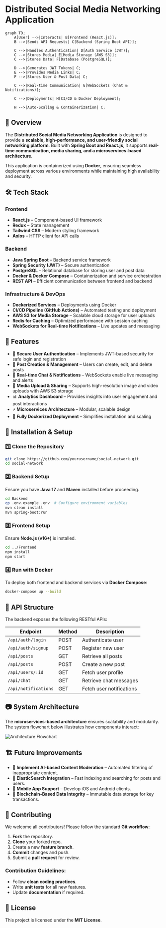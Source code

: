 # Distributed Social Media Networking Application


```mermaid
graph TD;
    A[User] -->|Interacts| B[Frontend (React.js)];
    B -->|Sends API Requests| C[Backend (Spring Boot API)];
    
    C -->|Handles Authentication| D[Auth Service (JWT)];
    C -->|Stores Media| E[Media Storage (AWS S3)];
    C -->|Stores Data| F[Database (PostgreSQL)];
    
    D -->|Generates JWT Tokens| C;
    E -->|Provides Media Links| C;
    F -->|Stores User & Post Data| C;
    
    C -->|Real-time Communication| G[WebSockets (Chat & Notifications)];
    
    C -->|Deployments| H[CI/CD & Docker Deployment];
    
    H -->|Auto-Scaling & Containerization| C;
```


## 🚀 Overview
The **Distributed Social Media Networking Application** is designed to provide a **scalable, high-performance, and user-friendly social networking platform**. Built with **Spring Boot and React.js**, it supports **real-time communication, media sharing, and a microservices-based architecture**. 

This application is containerized using **Docker**, ensuring seamless deployment across various environments while maintaining high availability and security.

## 🛠 Tech Stack
### **Frontend**
- **React.js** – Component-based UI framework
- **Redux** – State management
- **Tailwind CSS** – Modern styling framework
- **Axios** – HTTP client for API calls

### **Backend**
- **Java Spring Boot** – Backend service framework
- **Spring Security (JWT)** – Secure authentication
- **PostgreSQL** – Relational database for storing user and post data
- **Docker & Docker Compose** – Containerization and service orchestration
- **REST API** – Efficient communication between frontend and backend

### **Infrastructure & DevOps**
- **Dockerized Services** – Deployments using Docker
- **CI/CD Pipeline (GitHub Actions)** – Automated testing and deployment
- **AWS S3 for Media Storage** – Scalable cloud storage for user uploads
- **Redis for Caching** – Optimized performance with session caching
- **WebSockets for Real-time Notifications** – Live updates and messaging

## 🌟 Features
- 🔑 **Secure User Authentication** – Implements JWT-based security for safe login and registration
- 📝 **Post Creation & Management** – Users can create, edit, and delete posts
- 💬 **Real-time Chat & Notifications** – WebSockets enable live messaging and alerts
- 📸 **Media Upload & Sharing** – Supports high-resolution image and video uploads with AWS S3 storage
- 📊 **Analytics Dashboard** – Provides insights into user engagement and post interactions
- ⚡ **Microservices Architecture** – Modular, scalable design
- 🐳 **Fully Dockerized Deployment** – Simplifies installation and scaling

## 🔧 Installation & Setup
### **1️⃣ Clone the Repository**
```sh
git clone https://github.com/yourusername/social-network.git
cd social-network
```

### **2️⃣ Backend Setup**
Ensure you have **Java 17** and **Maven** installed before proceeding.
```sh
cd Backend
cp .env.example .env  # Configure environment variables
mvn clean install
mvn spring-boot:run
```

### **3️⃣ Frontend Setup**
Ensure **Node.js (v16+)** is installed.
```sh
cd ../Frontend
npm install
npm start
```

### **4️⃣ Run with Docker**
To deploy both frontend and backend services via **Docker Compose**:
```sh
docker-compose up --build
```

## 📌 API Structure
The backend exposes the following RESTful APIs:

| Endpoint            | Method | Description               |
|--------------------|--------|---------------------------|
| `/api/auth/login`  | POST   | Authenticate user         |
| `/api/auth/signup` | POST   | Register new user        |
| `/api/posts`       | GET    | Retrieve all posts       |
| `/api/posts`       | POST   | Create a new post        |
| `/api/users/:id`   | GET    | Fetch user profile       |
| `/api/chat`        | GET    | Retrieve chat messages   |
| `/api/notifications` | GET  | Fetch user notifications |

## 📷 System Architecture
The **microservices-based architecture** ensures scalability and modularity. The system flowchart below illustrates how components interact:

![Architecture Flowchart](./flowchart.png)

## 🏗 Future Improvements
- 📌 **Implement AI-based Content Moderation** – Automated filtering of inappropriate content.
- 🔎 **ElasticSearch Integration** – Fast indexing and searching for posts and users.
- 🚀 **Mobile App Support** – Develop iOS and Android clients.
- 💾 **Blockchain-Based Data Integrity** – Immutable data storage for key transactions.

## 🤝 Contributing
We welcome all contributors! Please follow the standard **Git workflow**:
1. **Fork** the repository.
2. **Clone** your forked repo.
3. Create a new **feature branch**.
4. **Commit** changes and push.
5. Submit a **pull request** for review.

### Contribution Guidelines:
- Follow **clean coding practices**.
- Write **unit tests** for all new features.
- Update **documentation** if required.

## 📜 License
This project is licensed under the **MIT License**.

